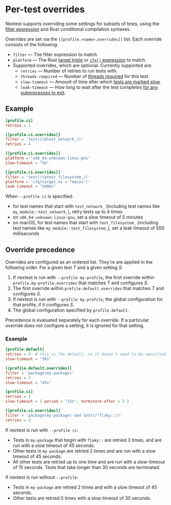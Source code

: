 # Per-test overrides

Nextest supports overriding some settings for subsets of tests, using the [filter expression](filter-expressions.md) and Rust conditional compilation syntaxes.

Overrides are set via the `[[profile.<name>.overrides]]` list. Each override consists of the following:
* `filter` — The filter expression to match.
* `platform` — The Rust [target triple](https://doc.rust-lang.org/beta/rustc/platform-support.html#platform-support) or [`cfg()` expression](https://doc.rust-lang.org/reference/conditional-compilation.html) to match.
* Supported overrides, which are optional. Currently supported are:
  * `retries` — Number of retries to run tests with.
  * `threads-required` — Number of [threads required](threads-required.md) for this test.
  * `slow-timeout` — Amount of time after which [tests are marked slow](slow-tests.md).
  * `leak-timeout` — How long to wait after the test completes [for any subprocesses to exit](leaky-tests.md).

## Example

```toml
[profile.ci]
retries = 1

[[profile.ci.overrides]]
filter = 'test(/\btest_network_/)'
retries = 4

[[profile.ci.overrides]]
platform = 'x86_64-unknown-linux-gnu'
slow-timeout = "5m"

[[profile.ci.overrides]]
filter = 'test(/\btest_filesystem_/)'
platform = 'cfg(target_os = "macos")'
leak-timeout = "500ms"
```

When `--profile ci` is specified:
* for test names that start with `test_network_` (including test names like `my_module::test_network_`), retry tests up to 4 times
* on `x86_64-unknown-linux-gnu`, set a slow timeout of 5 minutes
* on macOS, for test names that start with `test_filesystem_` (including test names like `my_module::test_filesystem_`), set a leak timeout of 500 milliseconds

## Override precedence

Overrides are configured as an ordered list. They're are applied in the following order. For a given test *T* and a given setting *S*:
1. If nextest is run with `--profile my-profile`, the first override within `profile.my-profile.overrides` that matches *T* and configures *S*.
2. The first override within `profile.default.overrides` that matches *T* and configures *S*.
3. If nextest is run with `--profile my-profile`, the global configuration for that profile, if it configures *S*.
4. The global configuration specified by `profile.default`.

Precedence is evaluated separately for each override. If a particular override does not configure a setting, it is ignored for that setting.

### Example

```toml
[profile.default]
retries = 0  # this is the default, so it doesn't need to be specified
slow-timeout = "30s"

[[profile.default.overrides]]
filter = 'package(my-package)'
retries = 2
slow-timeout = "45s"

[profile.ci]
retries = 1
slow-timeout = { period = "15s", terminate-after = 2 }

[[profile.ci.overrides]]
filter = 'package(my-package) and test(/^flaky::/)'
retries = 3
```

If nextest is run with `--profile ci`:
* Tests in `my-package` that begin with `flaky::` are retried 3 times, and are run with a slow timeout of 45 seconds.
* Other tests in `my-package` are retried 2 times and are run with a slow timeout of 45 seconds.
* All other tests are retried up to one time and are run with a slow-timeout of 15 seconds. Tests that take longer than 30 seconds are terminated.

If nextest is run without `--profile`:
* Tests in `my-package` are retried 2 times and with a slow timeout of 45 seconds.
* Other tests are retried 0 times with a slow timeout of 30 seconds.
